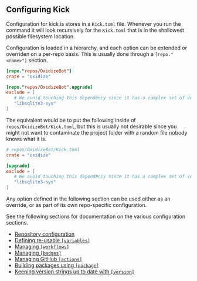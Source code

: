 ## Configuring Kick

Configuration for kick is stores in a `Kick.toml` file. Whenever you run the
command it will look recursively for the `Kick.toml` that is in the shallowest
possible filesystem location.

Configuration is loaded in a hierarchy, and each option can be extended or
overriden on a per-repo basis. This is usually done through a `[repo."<name>"]`
section.

```toml
[repo."repos/OxidizeBot"]
crate = "oxidize"

[repo."repos/OxidizeBot".upgrade]
exclude = [
   # We avoid touching this dependency since it has a complex set of version-dependent feature flags.
   "libsqlite3-sys"
]
```

The equivalent would be to put the following inside of
`repos/OxidizeBot/Kick.toml`, but this is usually not desirable since you might
not want to contaminate the project folder with a random file nobody knows what
it is.

```toml
# repos/OxidizeBot/Kick.toml
crate = "oxidize"

[upgrade]
exclude = [
   # We avoid touching this dependency since it has a complex set of version-dependent feature flags.
   "libsqlite3-sys"
]
```

Any option defined in the following section can be used either as an
override, or as part of its own repo-specific configuration.

See the following sections for documentation on the various configuration sections.

* [Repository configuration](./config/toplevel.md)
* [Defining re-usable `[variables]`](./config/variables.md)
* [Managing `[workflows]`](./config/workflows.md)
* [Managing `[badges]`](./config/badges.md)
* [Managing GitHub `[actions]`](./config/actions.md)
* [Building packages using `[package]`](./config/package.md)
* [Keeping version strings up to date with `[version]`](./config/versions.md)

